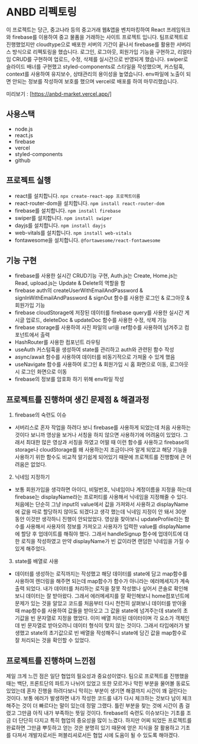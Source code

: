 # ANBD 리펙토링

이 프로젝트는 당근, 중고나라 등의 중고거래 웹&앱을 벤치마킹하여 React 프레임워크와 firebase를 이용하여 중고 물품을 거래하는 사이트 프로젝트 입니다. 
팀프로젝트로 진행했었지만 cloudtype으로 배포한 서버의 기간이 끝나서 firebase를 활용한 서버리스 방식으로 리펙토링을 했습니다. 
로그인, 로그아웃, 회원가입 기능을 구현하고, 리얼타임 CRUD를 구현하여 업로드, 수정, 삭제를 실시간으로 반영되게 했습니다.
swiper로 슬라이드 배너를 구현했고 styled-components로 스타일을 작성했으며, 커스텀훅, context를 사용하여 유지보수, 상태관리의 용이성을 높였습니다.
env파일에 노출이 되면 안되는 정보를 작성하여 보호를 했으며 vercel로 배포를 하여 마무리했습니다. 

미리보기 : [https://anbd-market.vercel.app/]

## 사용스택
- node.js
- react.js
- firebase
- vercel
- styled-components
- github

## 프로젝트 실행
- react를 설치합니다. `npx create-react-app 프로젝트이름`
- react-router-dom을 설치합니다. `npm install react-router-dom`
- firebase를 설치합니다. `npm install firebase`
- swiper를 설치합니다. `npm install swiper`
- dayjs를 설치합니다. `npm install dayjs`
- web-vitals를 설치합니다. `npm install web-vitals`
- fontawesome을 설치합니다. `@fortawesome/react-fontawesome`

## 기능 구현
- firebase를 사용한 실시간 CRUD기능 구현, Auth.js는 Create, Home.js는 Read, upload.js는 Update & Delete의 역할을 함
- firebase auth의 createUserWithEmailAndPassword & signInWithEmailAndPassword & signOut 함수를 사용한 로그인 & 로그아웃 & 회원가입 기능
- firebase cloudStorage에 저장된 데이터를 firebase query를 사용한 실시간 게시글 업로드, deleteDoc & updateDoc 함수를 사용한 수정, 삭제 기능
- firebase storage를 사용하여 사진 파일의 url을 ref함수를 사용하여 넘겨주고 컴포넌트에서 출력
- HashRouter를 사용한 컴포넌트 라우팅
- useAuth 커스텀훅을 생성하여 state를 관리하고 auth와 관련된 함수 작성
- async/await 함수를 사용하여 데이터를 비동기적으로 가져올 수 있게 했음
- useNavigate 함수를 사용하여 로그인 & 회원가입 시 홈 화면으로 이동, 로그아웃 시 로그인 화면으로 이동
- firebase의 정보를 암호화 하기 위해 env파일 작성

## 프로젝트를 진행하며 생긴 문제점 & 해결과정

1. firebase의 숙련도 이슈
- 서버리스로 혼자 작업을 하려다 보니 firebase를 사용하게 되었는데 처음 사용하는 것이다 보니까 영상을 보거나 서칭을 하지 않으면 사용하기에 어려움이 있었다.
그래서 최대한 많은 영상과 서칭을 하였고 어떨 때 이런 함수를 사용하고 firebase의 storage나 cloudStorage를 왜 사용하는지 조금이나마 알게 되었고 해당 기능을 사용하기 위한 함수도 비교적 알기쉽게 되어있기 때문에 프로젝트를 진행함에 큰 어려움은 없었다.

2. 닉네임 지정하기
- 보통 회원가입을 생각하면 아이디, 비밀번호, 닉네임이나 계정이름을 지정을 하는데 firebase는 displayName라는 프로퍼티를 사용해서 닉네임을 지정해줄 수 있다. 처음에는 단순히 그냥 input의 value에서 값을 가져와서 사용하고 displayName에 값을 따로 할당하지 않아도 되겠다고 생각 했는데 닉네임 지정이 안 돼서 30분 동안 이것만 생각하니 진행이 안되었었다. 영상을 찾아보니 updateProfile라는 함수를 사용해서 사용자의 정보를 가져오고 사용자가 입력한 value를 displayName에 할당 후 업데이트를 해줘야 했다. 그래서 handleSignup 함수에 업데이트에 대한 로직을 작성하였고 만약 displayName가 빈 값이라면 랜덤한 닉네임을 가질 수 있게 해주었다.

3. state를 배열로 사용
- 데이터를 생성하는 로직까지는 작성했고 해당 데이터를 state에 담고 map함수를 사용하여 렌더링을 해주면 되는데 map함수가 함수가 아니라는 에러메세지가 계속 출력 되었다. 내가 데이터를 처리하는 로직을 잘못 작성했나 싶어서 콘솔로 확인해보니 데이터는 잘 받아왔다. 그래서 에러메세지를 잘 확인해보니 home컴포넌트에 문제가 있는 것을 알았고 코드를 처음부터 다시 천천히 살펴보니 데이터를 받아올 때 map함수를 사용하여 값들을 받아오고 그 값을 state에 넘겨주는데 state의 초기값을 빈 문자열로 지정을 했었다. 이미 배열 처리된 데이터이며 각 요소가 객체인데 빈 문자열로 받아오려니 데이터 형식이 맞지 않는 것이다. 그래서 타입에러가 발생했고 state의 초기값으로 빈 배열을 작성해주니 state에 담긴 값을 map함수로 잘 처리되는 것을 확인할 수 있었다.

## 프로젝트를 진행하며 느낀점
제일 크게 느낀 점은 일단 협업의 필요성과 중요성이였다. 팀으로 프로젝트를 진행했을 때는 백단, 프론트단의 파트가 나뉘어 있었고 또한 모르거나 막힌 부분을 물어볼 동료도 있었는데 혼자 진행을 하려다보니 막히는 부분이 생기면 해결까지 시간이 꽤 걸린다는 것이다. 보통 에러가 발생하면 내가 작성한 코드를 내가 다시 체크하는 것보다 남이 체크해주는 것이 더 빠르다는 말이 있는데 정말 그랬다. 틀린 부분을 찾는 것에 시간이 좀 걸렸고 그만큼 아직 내가 부족하는 뜻일 것이다. firebase의 숙련도 이슈보다는 기초를 조금 더 단단히 다지고 특히 협업의 중요성을 많이 느겼다. 하지만 어찌 되었든 프로젝트를 완료하면 그만큼 뿌듯하고 얻는 것은 분명히 있기 때문에 얻은 지식을 잘 활용하고 기초를 다져서 개발자로서든 퍼블리셔로서든 협업 시에 도움이 될 수 있도록 해야겠다.

